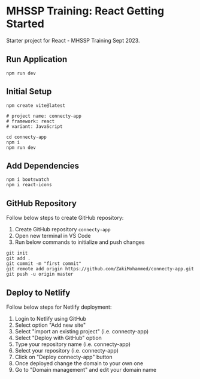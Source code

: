 # MHSSP Training: React Getting Started

Starter project for React - MHSSP Training Sept 2023.

## Run Application
```
npm run dev
```

## Initial Setup

```
npm create vite@latest

# project name: connecty-app
# framework: react
# variant: JavaScript

cd connecty-app
npm i
npm run dev
```

## Add Dependencies

```
npm i bootswatch
npm i react-icons
```

## GitHub Repository

Follow below steps to create GitHub repository:

1. Create GitHub repository `connecty-app`
1. Open new terminal in VS Code
1. Run below commands to initialize and push changes

```
git init
git add .
git commit -m "first commit"
git remote add origin https://github.com/ZakiMohammed/connecty-app.git
git push -u origin master
```

## Deploy to Netlify

Follow below steps for Netlify deployment:

1. Login to Netlify using GitHub
1. Select option "Add new site"
1. Select "import an existing project" (i.e. connecty-app)
1. Select "Deploy with GitHub" option
1. Type your repository name (i.e. connecty-app)
1. Select your repository (i.e. connecty-app)
1. Click on "Deploy connecty-app" button
1. Once deployed change the domain to your own one
1. Go to "Domain management" and edit your domain name
